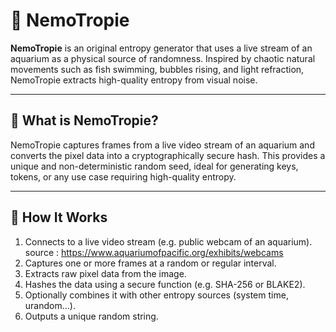 # 🐠 NemoTropie

**NemoTropie** is an original entropy generator that uses a live stream of an aquarium as a physical source of randomness. Inspired by chaotic natural movements such as fish swimming, bubbles rising, and light refraction, NemoTropie extracts high-quality entropy from visual noise.

---

## 🌊 What is NemoTropie?

NemoTropie captures frames from a live video stream of an aquarium and converts the pixel data into a cryptographically secure hash. This provides a unique and non-deterministic random seed, ideal for generating keys, tokens, or any use case requiring high-quality entropy.

---

## 🔧 How It Works

1. Connects to a live video stream (e.g. public webcam of an aquarium). source : https://www.aquariumofpacific.org/exhibits/webcams 
2. Captures one or more frames at a random or regular interval.
3. Extracts raw pixel data from the image.
4. Hashes the data using a secure function (e.g. SHA-256 or BLAKE2).
5. Optionally combines it with other entropy sources (system time, urandom...).
6. Outputs a unique random string.


